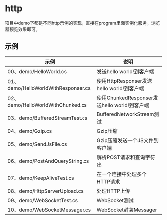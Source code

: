 # http
项目中demo下都是不同http示例的实现，直接在program里面实例化服务，浏览器预览效果即可。
## 示例
|示例|说明|
|--|--|
|00、demo/HelloWorld.cs|发送hello world!到客户端|
|01、demo/HelloWorldWithResponser.cs|使用HttpResponser发送hello world!到客户端|
|02、demo/HelloWorldWithChunked.cs|使用ChunkedResponser发送hello world!到客户端|
|03、demo/BufferedStreamTest.cs|BufferedNetworkStream测试|
|04、demo/Gzip.cs|Gzip压缩|
|05、demo/SendJsFile.cs|Gzip压缩发送一个JS文件到客户端|
|06、demo/PostAndQueryString.cs|解析POST请求和查询字符串|
|07、demo/KeepAliveTest.cs|在一个连接中处理多个HTTP请求|
|08、demo/HttpServerUpload.cs|处理HTTP上传|
|09、demo/WebSocketTest.cs|WebSocket测试|
|10、demo/WebSocketMessager.cs|WebSocket封装Messager|